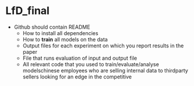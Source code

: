 # LfD_final

- Github should contain README
    - How to install all dependencies
    - How to **train** all models on the data
    - Output files for each experiment on which you report results in the paper
    - File that runs evaluation of input and output file
    - All relevant code that you used to train/evaluate/analyse modelschinese employees who are selling internal data to thirdparty sellers looking for an edge in the competitive 
